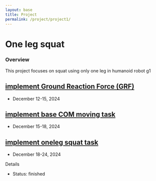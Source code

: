 ```yaml
---
layout: base
title: Project
permalink: /project/project1/
---
```


# One leg squat

### Overview
This project focuses on squat using only one leg in humanoid robot g1

<div class="publication-list">
  <div class="publication-item">
    <div class="text-container">
      <h2><a href="{{ "/project/project1/grf" | prepend: site.baseurl }}">implement Ground Reaction Force (GRF)</a></h2>
      <ul>
        <li><i class="fas fa-calendar-alt"></i> December 12-15, 2024</li>
      </ul>
    </div>
  </div>
</div>


<div class="publication-list">
  <div class="publication-item">
    <div class="text-container">
      <h2><a href="{{ "/project/project1/com-task" | prepend: site.baseurl }}">implement base COM moving task</a></h2>
      <ul>
        <li><i class="fas fa-calendar-alt"></i> December 15-18, 2024</li>
      </ul>
    </div>
  </div>
</div>

<div class="publication-list">
  <div class="publication-item">
    <div class="text-container">
      <h2><a href="{{ "/project/project1/onelegsquat_task" | prepend: site.baseurl }}">implement oneleg squat task</a></h2>
      <ul>
        <li><i class="fas fa-calendar-alt"></i> December 18-24, 2024</li>
      </ul>
    </div>
  </div>
</div>

Details
- Status: finished